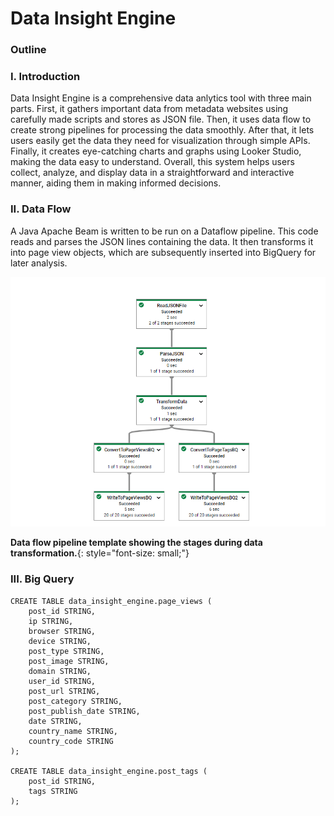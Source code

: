 # Data Insight Engine

### Outline
### I. Introduction
Data Insight Engine is a comprehensive data anlytics tool with three main parts. First, it gathers important data from metadata websites using carefully made scripts and stores as JSON file. Then, it uses data flow to create strong pipelines for processing the data smoothly. After that, it lets users easily get the data they need for visualization through simple APIs. Finally, it creates eye-catching charts and graphs using Looker Studio, making the data easy to understand. Overall, this system helps users collect, analyze, and display data in a straightforward and interactive manner, aiding them in making informed decisions.

### II. Data Flow
A Java Apache Beam is written to be run on a Dataflow pipeline. This code reads and parses the JSON lines containing the data. It then transforms it into page view objects, which are subsequently inserted into BigQuery for later analysis.

![Data flow pipeline template showing the stages during data transformation.](https://github.com/fatimashehab99/Data-Insight-Engine/blob/master/Screenshot%202024-05-13%20130912.png)

**Data flow pipeline template showing the stages during data transformation.**{: style="font-size: small;"}



### III. Big Query 
```
CREATE TABLE data_insight_engine.page_views (
    post_id STRING,
    ip STRING,
    browser STRING,
    device STRING,
    post_type STRING,
    post_image STRING,
    domain STRING,
    user_id STRING,
    post_url STRING,
    post_category STRING,
    post_publish_date STRING,
    date STRING,
    country_name STRING,
    country_code STRING
);

CREATE TABLE data_insight_engine.post_tags (
    post_id STRING,
    tags STRING
);
```
